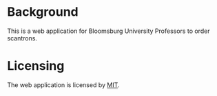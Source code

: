 # Background
This is a web application for Bloomsburg University Professors to order scantrons.

# Licensing
The web application is licensed by [MIT](LICENSE).
